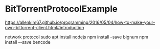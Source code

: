 # BitTorrentProtocolExample

https://allenkim67.github.io/programming/2016/05/04/how-to-make-your-own-bittorrent-client.html#introduction

network protocol
sudo apt install nodejs
npm install –save bignum
npm install --save bencode
